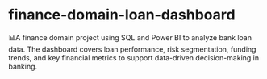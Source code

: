 # finance-domain-loan-dashboard
📊A finance domain project using SQL and Power BI to analyze bank loan data. The dashboard covers loan performance, risk segmentation, funding trends, and key financial metrics to support data-driven decision-making in banking.
